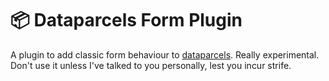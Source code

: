 # 📦 Dataparcels Form Plugin

A plugin to add classic form behaviour to [dataparcels](https://github.com/blueflag/dataparcels).
Really experimental. Don't use it unless I've talked to you personally, lest you incur strife.
